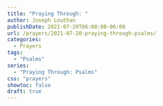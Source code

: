 ```yaml
---
title: "Praying Through: "
author: Joseph Louthan
publishDate: 2021-07-20T06:00:00-06:00
url: /prayers/2021-07-20-praying-through-psalms/
categories:
  - Prayers
tags:
  - "Psalms"
series:
  - "Praying Through: Psalms"
css: "prayers"
showtoc: false
draft: true
---
```

<div style="font-variant: small-caps;">

</div>

```text

```
